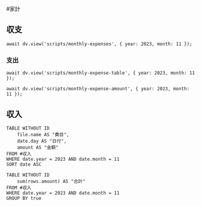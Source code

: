 #家計
## 収支
```dataviewjs
await dv.view('scripts/monthly-expenses', { year: 2023, month: 11 });
```
### 支出
```dataviewjs
await dv.view('scripts/monthly-expense-table', { year: 2023, month: 11 });
```
```dataviewjs
await dv.view('scripts/monthly-expense-amount', { year: 2023, month: 11 });
```
## 収入
```dataview
TABLE WITHOUT ID
    file.name AS "費目",
    date.day AS "日付",
    amount AS "金額"
FROM #収入
WHERE date.year = 2023 AND date.month = 11
SORT date ASC
```
```dataview
TABLE WITHOUT ID
    sum(rows.amount) AS "合計"
FROM #収入
WHERE date.year = 2023 AND date.month = 11
GROUP BY true
```
